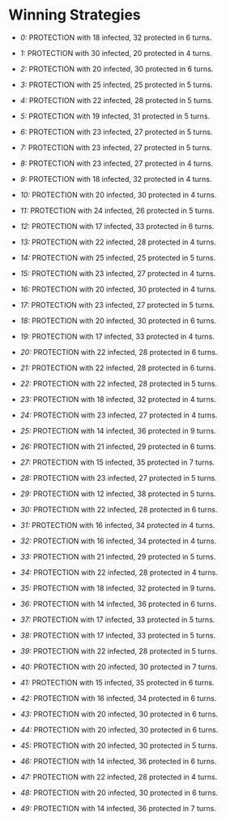 # Winning Strategies

* _0:_ PROTECTION with 18 infected, 32 protected in 6 turns.


* _1:_ PROTECTION with 30 infected, 20 protected in 4 turns.


* _2:_ PROTECTION with 20 infected, 30 protected in 6 turns.


* _3:_ PROTECTION with 25 infected, 25 protected in 5 turns.


* _4:_ PROTECTION with 22 infected, 28 protected in 5 turns.


* _5:_ PROTECTION with 19 infected, 31 protected in 5 turns.


* _6:_ PROTECTION with 23 infected, 27 protected in 5 turns.


* _7:_ PROTECTION with 23 infected, 27 protected in 5 turns.


* _8:_ PROTECTION with 23 infected, 27 protected in 4 turns.


* _9:_ PROTECTION with 18 infected, 32 protected in 4 turns.


* _10:_ PROTECTION with 20 infected, 30 protected in 4 turns.


* _11:_ PROTECTION with 24 infected, 26 protected in 5 turns.


* _12:_ PROTECTION with 17 infected, 33 protected in 6 turns.


* _13:_ PROTECTION with 22 infected, 28 protected in 4 turns.


* _14:_ PROTECTION with 25 infected, 25 protected in 5 turns.


* _15:_ PROTECTION with 23 infected, 27 protected in 4 turns.


* _16:_ PROTECTION with 20 infected, 30 protected in 4 turns.


* _17:_ PROTECTION with 23 infected, 27 protected in 5 turns.


* _18:_ PROTECTION with 20 infected, 30 protected in 6 turns.


* _19:_ PROTECTION with 17 infected, 33 protected in 4 turns.


* _20:_ PROTECTION with 22 infected, 28 protected in 6 turns.


* _21:_ PROTECTION with 22 infected, 28 protected in 6 turns.


* _22:_ PROTECTION with 22 infected, 28 protected in 5 turns.


* _23:_ PROTECTION with 18 infected, 32 protected in 4 turns.


* _24:_ PROTECTION with 23 infected, 27 protected in 4 turns.


* _25:_ PROTECTION with 14 infected, 36 protected in 9 turns.


* _26:_ PROTECTION with 21 infected, 29 protected in 6 turns.


* _27:_ PROTECTION with 15 infected, 35 protected in 7 turns.


* _28:_ PROTECTION with 23 infected, 27 protected in 5 turns.


* _29:_ PROTECTION with 12 infected, 38 protected in 5 turns.


* _30:_ PROTECTION with 22 infected, 28 protected in 6 turns.


* _31:_ PROTECTION with 16 infected, 34 protected in 4 turns.


* _32:_ PROTECTION with 16 infected, 34 protected in 4 turns.


* _33:_ PROTECTION with 21 infected, 29 protected in 5 turns.


* _34:_ PROTECTION with 22 infected, 28 protected in 4 turns.


* _35:_ PROTECTION with 18 infected, 32 protected in 9 turns.


* _36:_ PROTECTION with 14 infected, 36 protected in 6 turns.


* _37:_ PROTECTION with 17 infected, 33 protected in 5 turns.


* _38:_ PROTECTION with 17 infected, 33 protected in 5 turns.


* _39:_ PROTECTION with 22 infected, 28 protected in 5 turns.


* _40:_ PROTECTION with 20 infected, 30 protected in 7 turns.


* _41:_ PROTECTION with 15 infected, 35 protected in 6 turns.


* _42:_ PROTECTION with 16 infected, 34 protected in 6 turns.


* _43:_ PROTECTION with 20 infected, 30 protected in 6 turns.


* _44:_ PROTECTION with 20 infected, 30 protected in 6 turns.


* _45:_ PROTECTION with 20 infected, 30 protected in 5 turns.


* _46:_ PROTECTION with 14 infected, 36 protected in 6 turns.


* _47:_ PROTECTION with 22 infected, 28 protected in 4 turns.


* _48:_ PROTECTION with 20 infected, 30 protected in 6 turns.


* _49:_ PROTECTION with 14 infected, 36 protected in 7 turns.


